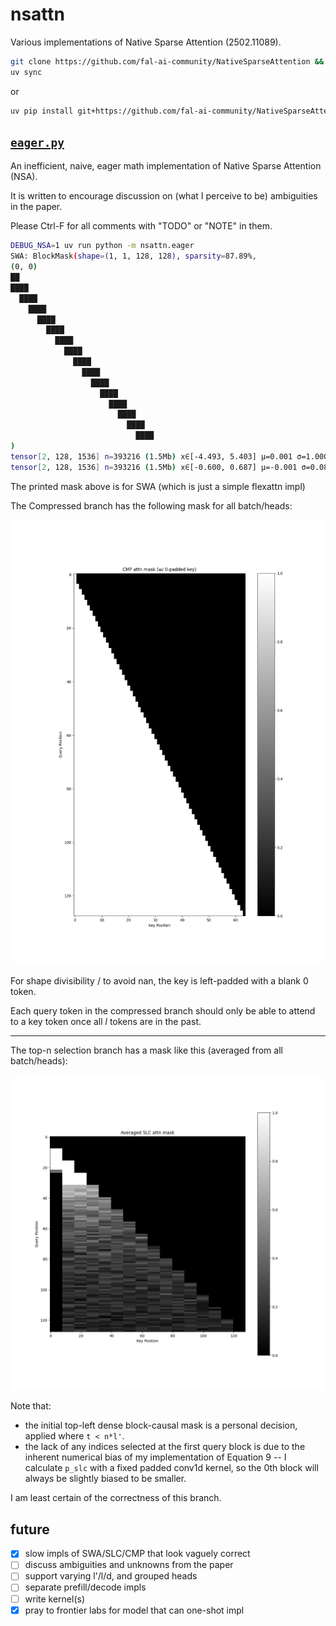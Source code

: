# nsattn
Various implementations of Native Sparse Attention (2502.11089).

```bash
git clone https://github.com/fal-ai-community/NativeSparseAttention && cd NativeSparseAttention
uv sync
```
or
```bash
uv pip install git+https://github.com/fal-ai-community/NativeSparseAttention
```

## [`eager.py`](src/nsattn/eager.py)
An inefficient, naive, eager math implementation of Native Sparse Attention (NSA).

It is written to encourage discussion on (what I perceive to be) ambiguities in the paper.

Please Ctrl-F for all comments with "TODO" or "NOTE" in them.

```bash
DEBUG_NSA=1 uv run python -m nsattn.eager
SWA: BlockMask(shape=(1, 1, 128, 128), sparsity=87.89%, 
(0, 0)
██                              
████                            
  ████                          
    ████                        
      ████                      
        ████                    
          ████                  
            ████                
              ████              
                ████            
                  ████          
                    ████        
                      ████      
                        ████    
                          ████  
                            ████
)
tensor[2, 128, 1536] n=393216 (1.5Mb) x∈[-4.493, 5.403] μ=0.001 σ=1.000 cuda:0
tensor[2, 128, 1536] n=393216 (1.5Mb) x∈[-0.600, 0.687] μ=-0.001 σ=0.084 grad UnsafeViewBackward0 cuda:0
```

The printed mask above is for SWA (which is just a simple flexattn impl)

The Compressed branch has the following mask for all batch/heads:

![](attn_cmp.png)

For shape divisibility / to avoid nan, the key is left-padded with a blank 0 token.

Each query token in the compressed branch should only be able to attend to a key token once all $l$ tokens are in the past.

---

The top-n selection branch has a mask like this (averaged from all batch/heads):

![](attn_slc.png)

Note that:
* the initial top-left dense block-causal mask is a personal decision, applied where `t < n*l'`.
* the lack of any indices selected at the first query block is due to the inherent numerical bias of my implementation of Equation 9 -- I calculate `p_slc` with a fixed padded conv1d kernel, so the 0th block will always be slightly biased to be smaller.

I am least certain of the correctness of this branch.

## future
- [X] slow impls of SWA/SLC/CMP that look vaguely correct
- [ ] discuss ambiguities and unknowns from the paper
- [ ] support varying l'/l/d, and grouped heads
- [ ] separate prefill/decode impls
- [ ] write kernel(s)
- [X] pray to frontier labs for model that can one-shot impl